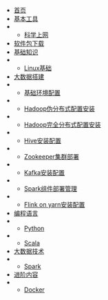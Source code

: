 <!-- docs/_sidebar.md -->

* [首页](README.md)
* [基本工具](fund-tools/fund-tools.md)
* * [科学上网](fund-tools/network.md)
* [软件包下载](software/software.md)
* [基础知识](fund-know/fund-know.md)
* * [Linux基础](fund-know/linux-fund.md)
* [大数据搭建](bigdata-setup/bigdata-setup.md)
* * [基础环境配置](bigdata-setup/fund-env-setup.md)
* * [Hadoop伪分布式配置安装](bigdata-setup/hadoop-pseudo.md)
* * [Hadoop完全分布式配置安装](bigdata-setup/hadoop-distributed.md)
* * [Hive安装配置](bigdata-setup/hive.md)
* * [Zookeeper集群部署](bigdata-setup/zookeeper.md)
* * [Kafka安装配置](bigdata-setup/kafka.md)
* * [Spark组件部署管理](bigdata-setup/spark.md)
* * [Flink on yarn安装配置](bigdata-setup/flink.md)
* [编程语言](program/program.md)
* * [Python](program/python.md)
* * [Scala](program/scala.md)
* [大数据技术](tech/tech.md)
* * [Spark](teck/spark.md)
* [进阶内容](advance/advance)
* * [Docker](advance/docker.md)
